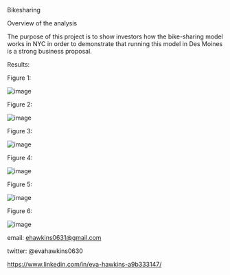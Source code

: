 Bikesharing


Overview of the analysis


The purpose of this project is to show investors how the bike-sharing model works in NYC in order to demonstrate that running this model in Des Moines is a strong business proposal.


Results:


Figure 1:


![image](https://user-images.githubusercontent.com/101227930/184295796-9a892290-3c7c-4e7b-87e2-e6635e6045a6.png)

Figure 2:

![image](https://user-images.githubusercontent.com/101227930/184295640-f242f62e-6f68-4a56-b760-688d5f5a4bca.png)



Figure 3:

![image](https://user-images.githubusercontent.com/101227930/184295857-ec4e2940-4a1c-46f1-965f-b197955d03c5.png)



Figure 4:

![image](https://user-images.githubusercontent.com/101227930/184295907-4c273d62-3358-4c9f-811e-63bff45a84a0.png)


Figure 5:

![image](https://user-images.githubusercontent.com/101227930/184295966-786e8a4e-200d-4ef4-9eb4-9574a120191e.png)


Figure 6:

![image](https://user-images.githubusercontent.com/101227930/184296014-e0200931-c742-4f78-a8b6-a0fbaeb73efc.png)




email:  ehawkins0631@gmail.com

twitter: @evahawkins0630

https://www.linkedin.com/in/eva-hawkins-a9b333147/


